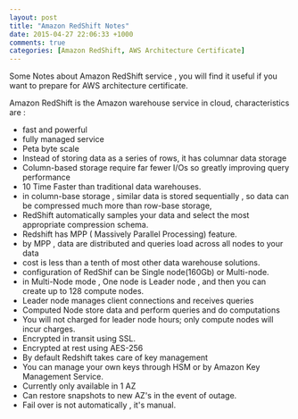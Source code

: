```yaml
---
layout: post
title: "Amazon RedShift Notes"
date: 2015-04-27 22:06:33 +1000
comments: true
categories: [Amazon RedShift, AWS Architecture Certificate]  
---
```

Some Notes about Amazon RedShift service , you will find it useful if you want to prepare for AWS architecture certificate.

Amazon RedShift is the Amazon warehouse service in cloud, characteristics are :

* fast and powerful
* fully managed service
* Peta byte scale 
* Instead of storing data as a series of rows, it has columnar data storage
* Column-based storage require far fewer I/Os so greatly improving query performance 
* 10 Time Faster than traditional data warehouses.
* in column-base storage , similar data is stored sequentially , so data can be compressed much more than row-base storage,
* RedShift automatically samples your data and select the most appropriate compression schema.
* Redshift has MPP ( Massively Parallel Processing) feature.
* by MPP , data are distributed and queries load across all nodes to your data
* cost is less than a tenth of most other data warehouse solutions.
* configuration of RedShif can be Single node(160Gb) or Multi-node.
* in Multi-Node mode , One node is Leader node , and then you can create  up to 128 compute nodes.
* Leader node manages client connections and receives queries
* Computed Node store data and perform queries and do computations
* You will not charged for leader node hours; only compute nodes will incur charges.
* Encrypted in transit using SSL.
* Encrypted at rest using AES-256
* By default Redshift takes care of key management
* You can manage your own keys through HSM or by Amazon Key Management Service.
* Currently only available in 1 AZ
* Can restore snapshots to new AZ's in the event of outage.
* Fail over is not automatically , it's manual.